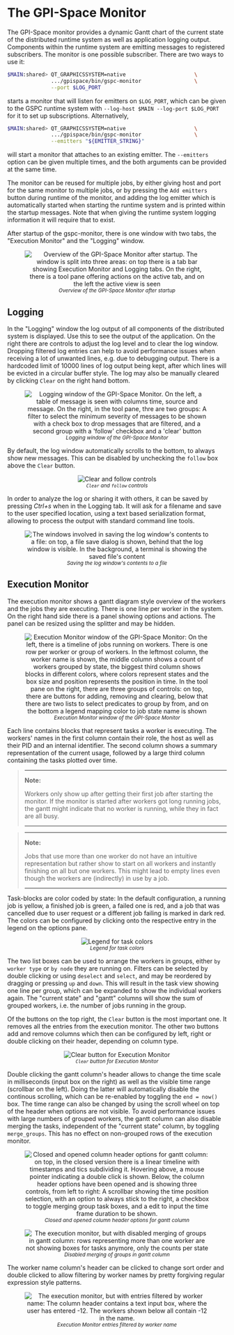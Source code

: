 # The GPI-Space Monitor

The GPI-Space monitor provides a dynamic Gantt chart of the current
state of the distributed runtime system as well as application logging
output. Components within the runtime system are emitting messages to
registered subscribers. The monitor is one possible subscriber. There
are two ways to use it:

```bash
$MAIN:shared> QT_GRAPHICSSYSTEM=native                      \
              .../gpispace/bin/gspc-monitor                 \
              --port $LOG_PORT
```

starts a monitor that will listen for emitters on `$LOG_PORT`, which
can be given to the GSPC runtime system with `--log-host $MAIN
--log-port $LOG_PORT` for it to set up subscriptions. Alternatively,

```bash
$MAIN:shared> QT_GRAPHICSSYSTEM=native                      \
              .../gpispace/bin/gspc-monitor                 \
              --emitters "${EMITTER_STRING}"
```

will start a monitor that attaches to an existing emitter. The
`--emitters` option can be given multiple times, and the both
arguments can be provided at the same time.

The monitor can be reused for multiple jobs, by either giving host and
port for the same monitor to multiple jobs, or by pressing the `Add
emitters` button during runtime of the monitor, and adding the log
emitter which is automatically started when starting the runtime
system and is printed within the startup messages. Note that when
giving the runtime system logging information it will require that to
exist.

After startup of the gspc-monitor, there is one window with two tabs,
the "Execution Monitor" and the "Logging" window.

<figure align="center">
  <img src="gspc-monitor-overview.png" alt="Overview of the GPI-Space Monitor after startup. The window is split into three areas: on top there is a tab bar showing Execution Monitor and Logging tabs. On the right, there is a tool pane offering actions on the active tab, and on the left the active view is seen">
  <figcaption>
    <small><i>Overview of the GPI-Space Monitor after startup</i></small>
  </figcaption>
</figure>

## Logging

In the "Logging" window the log output of all components of the
distributed system is displayed. Use this to see the output of the
application. On the right there are controls to adjust the log level and
to clear the log window. Dropping filtered log entries can help to
avoid performance issues when receiving a lot of unwanted lines,
e.g. due to debugging output. There is a hardcoded limit of 10000
lines of log output being kept, after which lines will be evicted in a
circular buffer style. The log may also be manually cleared by
clicking `Clear` on the right hand bottom.

<figure align="center">
  <img src="gspc-monitor-logging.png" alt="Logging window of the GPI-Space Monitor. On the left, a table of message is seen with columns time, source and message. On the right, in the tool pane, thre are two groups: A filter to select the minimum severity of messages to be shown with a check box to drop messages that are filtered, and a second group with a 'follow' checkbox and a 'clear' button">
  <figcaption>
    <small><i>Logging window of the GPI-Space Monitor</i></small>
  </figcaption>
</figure>

By default, the log window automatically scrolls to the bottom, to
always show new messages. This can be disabled by unchecking the
`follow` box above the `Clear` button.

<figure align="center">
  <img src="gspc-monitor-log-bottom.png" alt="Clear and follow controls">
  <figcaption>
    <small><i><code>Clear</code> and <code>follow</code> controls</i></small>
  </figcaption>
</figure>

In order to analyze the log or sharing it with others, it can be saved
by pressing _Ctrl+s_ when in the Logging tab. It will ask for a filename
and save to the user specified location, using a text based
serialization format, allowing to process the output with standard
command line tools.

<figure align="center">
  <img src="gspc-monitor-log-save.png" alt="The windows involved in saving the log window's contents to a file: on top, a file save dialog is shown, behind that the log window is visible. In the background, a terminal is showing the saved file's content">
  <figcaption>
    <small><i>Saving the log window's contents to a file</i></small>
  </figcaption>
</figure>

## Execution Monitor

The execution monitor shows a gantt diagram style overview of the
workers and the jobs they are executing. There is one line per worker
in the system. On the right hand side there is a panel showing options
and actions. The panel can be resized using the splitter and may be
hidden.

<figure align="center">
  <img src="gspc-monitor-gantt.png" alt="Execution Monitor window of the GPI-Space Monitor: On the left, there is a timeline of jobs running on workers. There is one row per worker or group of workers. In the leftmost column, the worker name is shown, the middle column shows a count of workers grouped by state, the biggest third column shows blocks in different colors, where colors represent states and the box size and position represents the position in time. In the tool pane on the right, there are three groups of controls: on top, there are buttons for adding, removing and clearing, below that there are two lists to select predicates to group by from, and on the bottom a legend mapping color to job state name is shown">
  <figcaption>
    <small><i>Execution Monitor window of the GPI-Space Monitor</i></small>
  </figcaption>
</figure>

Each line contains blocks that represent tasks a worker is
executing. The workers' names in the first column contain their role,
the host as well as their PID and an internal identifier. The second
column shows a summary representation of the current usage, followed
by a large third column containing the tasks plotted over time.

> ---
> **Note:**
>
> Workers only show up after getting their first job after
> starting the monitor. If the monitor is started after workers got long
> running jobs, the gantt might indicate that no worker is running,
> while they in fact are all busy.
>
> ---

> ---
> **Note:**
>
> Jobs that use more than one worker do not have an intuitive
> representation but rather show to start on all workers and instantly
> finishing on all but one workers. This might lead to empty lines even
> though the workers are (indirectly) in use by a job.
>
> ---

Task-blocks are color coded by state: In the default configuration, a
running job is yellow, a finished job is green, a failed one is red,
and a job that was cancelled due to user request or a different job
failing is marked in dark red. The colors can be configured by
clicking onto the respective entry in the legend on the options pane.

<figure align="center">
  <img src="gspc-monitor-gantt-legend.png" alt="Legend for task colors">
  <figcaption>
    <small><i>Legend for task colors</i></small>
  </figcaption>
</figure>

The two list boxes can be used to arrange the workers in groups,
either `by worker type` or `by node` they are running on. Filters can be
selected by double clicking or using `deselect` and `select`, and may
be reordered by dragging or pressing `up` and `down`. This will result
in the task view showing one line per group, which can be expanded to
show the individual workers again. The "current state" and "gantt"
columns will show the sum of grouped workers, i.e. the number of jobs
running in the group.

Of the buttons on the top right, the `Clear` button is the most
important one. It removes all the entries from the execution
monitor. The other two buttons add and remove columns which then can
be configured by left, right or double clicking on their header,
depending on column type.

<figure align="center">
  <img src="gspc-monitor-gantt-clear.png" alt="Clear button for Execution Monitor">
  <figcaption>
    <small><i><code>Clear</code> button for Execution Monitor</i></small>
  </figcaption>
</figure>

Double clicking the gantt column's header allows to change the time
scale in milliseconds (input box on the right) as well as the visible
time range (scrollbar on the left). Doing the latter will
automatically disable the continous scrolling, which can be re-enabled
by toggling the `end = now()` box. The time range can also be changed
by using the scroll wheel on top of the header when options are not
visible. To avoid performance issues with large numbers of grouped
workers, the gantt column can also disable merging the tasks,
independent of the "current state" column, by toggling
`merge_groups`. This has no effect on non-grouped rows of the
execution monitor.

<figure align="center">
  <img src="gspc-monitor-gantt-header.png" alt="Closed and opened column header options for gantt column: on top, in the closed version there is a linear timeline with timestamps and tics subdividing it. Hovering above, a mouse pointer indicating a double click is shown. Below, the column header options have been opened and is showing three controls, from left to right: A scrollbar showing the time position selection, with an option to always stick to the right, a checkbox to toggle merging group task boxes, and a edit to input the time frame duration to be shown.">
  <figcaption>
    <small><i>Closed and opened column header options for gantt column</i></small>
  </figcaption>
</figure>

<figure align="center">
  <img src="gspc-monitor-gantt-nomerge.png" alt="The execution monitor, but with disabled merging of groups in gantt column: rows representing more than one worker are not showing boxes for tasks anymore, only the counts per state">
  <figcaption>
    <small><i>Disabled merging of groups in gantt column</i></small>
  </figcaption>
</figure>

The worker name column's header can be clicked to change sort order
and double clicked to allow filtering by worker names by pretty
forgiving regular expression style patterns.

<figure align="center">
  <img src="gspc-monitor-gantt-namefilter.png" alt="The execution monitor, but with entries filtered by worker name: The column header contains a text input box, where the user has entered -12. The workers shown below all contain -12 in the name.">
  <figcaption>
    <small><i>Execution Monitor entries filtered by worker name</i></small>
  </figcaption>
</figure>
